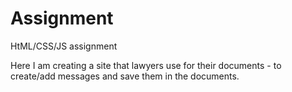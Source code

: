 # Assignment
HtML/CSS/JS assignment

Here I am creating a site that lawyers use for their documents - 
to create/add messages and save them in the documents.

